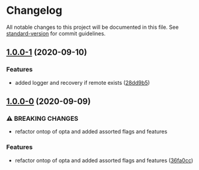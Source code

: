 # Changelog

All notable changes to this project will be documented in this file. See [standard-version](https://github.com/conventional-changelog/standard-version) for commit guidelines.

## [1.0.0-1](https://github.com/wesleytodd/create-git/compare/v1.0.0-0...v1.0.0-1) (2020-09-10)


### Features

* added logger and recovery if remote exists ([28dd9b5](https://github.com/wesleytodd/create-git/commit/28dd9b563930185f9e6d6a9c7eeee09979c7ad74))

## [1.0.0-0](https://github.com/wesleytodd/create-git/compare/v0.1.0...v1.0.0-0) (2020-09-09)


### ⚠ BREAKING CHANGES

* refactor ontop of opta and added assorted flags and features

### Features

* refactor ontop of opta and added assorted flags and features ([36fa0cc](https://github.com/wesleytodd/create-git/commit/36fa0cc007984333770a6f8af87c27a4fc389504))
